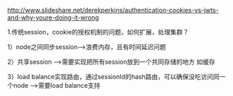 http://www.slideshare.net/derekperkins/authentication-cookies-vs-jwts-and-why-youre-doing-it-wrong



1.传统session，cookie的授权机制的问题，如何扩展，处理集群？

1）node之间同步session-->浪费内存，且有时间延迟问题

2）共享session -->需要实现把所有session放到一个共同存储的地方 如缓存

3）load balance实现路由，通过sessionId的hash路由，可以确保没吃访问同一个node -->需要load balance支持


